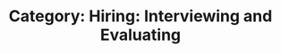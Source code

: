 ---
layout: category
title: 'Category: Hiring: Interviewing and Evaluating'
tag: hiring,interviewing_and_evaluating
---